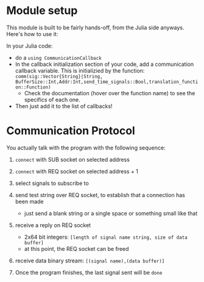 # Module setup
This module is built to be fairly hands-off, from the Julia side anyways. Here's how to use it:

In your Julia code:
- do a `using CommunicationCallback`
- In the callback initialization section of your code, add a communication callback variable. This is initializied by the function: 
`comm(sig::Vector{String}|String, BufferSize::Int,Addr:Int,send_time_signals::Bool,translation_function::Function)`
	- Check the documentation (hover over the function name) to see the specifics of each one.
- Then just add it to the list of callbacks!

# Communication Protocol
You actually talk with the program with the following sequence:
1. `connect` with SUB socket on selected address
2. `connect` with REQ socket on selected address + 1
3. select signals to subscribe to
4. send test string over REQ socket, to establish that a connection has been made
	 - just send a blank string or a single space or something small like that
5. receive a reply on REQ socket
	 - 2x64 bit integers: `[length of signal name string, size of data buffer]`
	 - at this point, the REQ socket can be freed
6. receive data
	binary stream: `[(signal name),(data buffer)]`

7. Once the program finishes, the last signal sent will be `done`